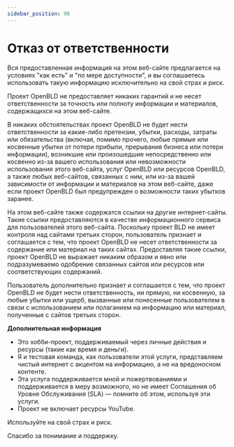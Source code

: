 ```yaml
---
sidebar_position: 90
---
```


# Отказ от ответственности

Вся предоставленная информация на этом веб-сайте предлагается на условиях "как есть" и "по мере доступности", и вы соглашаетесь использовать такую информацию исключительно на свой страх и риск.

Проект OpenBLD не предоставляет никаких гарантий и не несет ответственности за точность или полноту информации и материалов, содержащихся на этом веб-сайте.

В никаких обстоятельствах проект OpenBLD не будет нести ответственности за какие-либо претензии, убытки, расходы, затраты или обязательства (включая, помимо прочего, любые прямые или косвенные убытки от потери прибыли, прерывания бизнеса или потери информации), возникшие или произошедшие непосредственно или косвенно из-за вашего использования или невозможности использования этого веб-сайта, услуг OpenBLD или ресурсов OpenBLD, а также любых веб-сайтов, связанных с ним, или из-за вашей зависимости от информации и материалов на этом веб-сайте, даже если проект OpenBLD был предупрежден о возможности таких убытков заранее.

На этом веб-сайте также содержатся ссылки на другие интернет-сайты. Такие ссылки предоставляются в качестве информационного сервиса для пользователей этого веб-сайта. Поскольку проект BLD не имеет контроля над сайтами третьих сторон, пользователь признает и соглашается с тем, что проект OpenBLD не несет ответственности за содержание или материал на таких сайтах. Предоставляя такие ссылки, проект OpenBLD не выражает никаким образом и явно или подразумеваемо одобрение связанных сайтов или ресурсов или соответствующих содержаний.

Пользователь дополнительно признает и соглашается с тем, что проект OpenBLD не будет нести ответственность, ни прямую, ни косвенную, за любые убытки или ущерб, вызванные или понесенные пользователем в связи с использованием или полаганием на информацию или материал, полученные с сайтов третьих сторон.

**Дополнительная информация**

- Это хобби-проект, поддерживаемый через личные действия и ресурсы (такие как время и деньги).
- Я и тестовая команда, как пользователи этой услуги, представляем чистый интернет с акцентом на информацию, а не на вредоносном контенте.
- Эта услуга поддерживается мной и пожертвованиями и поддерживается в меру возможного, но не имеет Соглашения об Уровне Обслуживания (SLA) — помните об этом, используя эти услуги.
- Проект не включает ресурсы YouTube.

Используйте на свой страх и риск.

Спасибо за понимание и поддержку.

